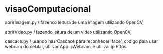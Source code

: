 # visaoComputacional


abrirImagem.py / fazendo leitura de uma imagem utilizando OpenCV,

abrirVideo.py / fazendo leitura de um video utilizando OpenCV,

cascade.py / usando haarCascade para reconhecer 'face', codigo para usar webcam do celular, utilizar App ipWebcam, e utilizar ip https.
